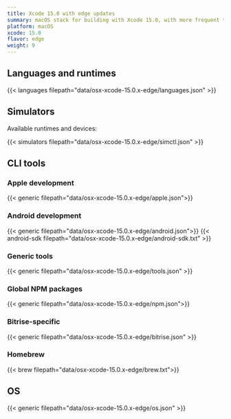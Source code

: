 ```yaml
---
title: Xcode 15.0 with edge updates
summary: macOS stack for building with Xcode 15.0, with more frequent tool updates
platform: macOS
xcode: 15.0
flavor: edge
weight: 9
---
```


## Languages and runtimes

{{< languages filepath="data/osx-xcode-15.0.x-edge/languages.json" >}}

## Simulators

Available runtimes and devices:

{{< simulators filepath="data/osx-xcode-15.0.x-edge/simctl.json" >}}

## CLI tools

### Apple development

{{< generic filepath="data/osx-xcode-15.0.x-edge/apple.json">}}

### Android development

{{< generic filepath="data/osx-xcode-15.0.x-edge/android.json">}}
{{< android-sdk filepath="data/osx-xcode-15.0.x-edge/android-sdk.txt" >}}

### Generic tools

{{< generic filepath="data/osx-xcode-15.0.x-edge/tools.json" >}}

### Global NPM packages

{{< generic filepath="data/osx-xcode-15.0.x-edge/npm.json">}}

### Bitrise-specific

{{< generic filepath="data/osx-xcode-15.0.x-edge/bitrise.json" >}}

### Homebrew

{{< brew filepath="data/osx-xcode-15.0.x-edge/brew.txt">}}

## OS

{{< generic filepath="data/osx-xcode-15.0.x-edge/os.json" >}}

